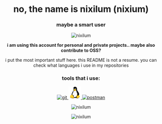 <h1 align="center">no, the name is nixilum (nixium)</h1>
<h3 align="center">maybe a smart user</h3>

<p align="center"> <img src="https://komarev.com/ghpvc/?username=nixilum&label=Profile%20views&color=0e75b6&style=flat" alt="nixilum" /> </p>

<p align="center"><strong>i am using this account for personal and private projects.. maybe also contribute to OSS?</strong></p>

<p align="center">i put the most important stuff here. this README is not a resume. you can check what languages i use in my repositories</p>

<h3 align="center">tools that i use:</h3>
<p align="center"> <a href="https://git-scm.com/" target="_blank" rel="noreferrer"> <img src="https://www.vectorlogo.zone/logos/git-scm/git-scm-icon.svg" alt="git" width="40" height="40"/> </a> <a href="https://www.linux.org/" target="_blank" rel="noreferrer"> <img src="https://raw.githubusercontent.com/devicons/devicon/master/icons/linux/linux-original.svg" alt="linux" width="40" height="40"/> </a> <a href="https://postman.com" target="_blank" rel="noreferrer"> <img src="https://www.vectorlogo.zone/logos/getpostman/getpostman-icon.svg" alt="postman" width="40" height="40"/> </a> </p>

<p align="center"><img src="https://github-readme-stats.vercel.app/api?username=nixilum&show_icons=true&locale=en" alt="nixilum" /></p>
<p align="center"><img src="https://github-readme-streak-stats.herokuapp.com/?user=nixilum&" alt="nixilum" /></p>
